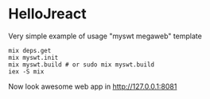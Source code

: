 HelloJreact
===========

Very simple example of usage "myswt megaweb" template
```
mix deps.get
mix myswt.init
mix myswt.build # or sudo mix myswt.build
iex -S mix
```

Now look awesome web app in http://127.0.0.1:8081
